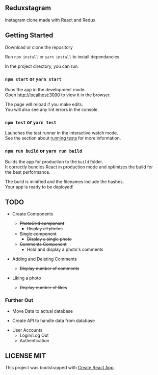 ## Reduxstagram

Instagram clone made with React and Redux.

## Getting Started

Download or clone the repository

Run `npm install` or `yarn install` to install dependancies


In the project directory, you can run:

### `npm start` or `yarn start`

Runs the app in the development mode.<br>
Open [http://localhost:3000](http://localhost:3000) to view it in the browser.

The page will reload if you make edits.<br>
You will also see any lint errors in the console.

### `npm test` or `yarn test`

Launches the test runner in the interactive watch mode.<br>
See the section about [running tests](#running-tests) for more information.

### `npm run build` or `yarn run build`

Builds the app for production to the `build` folder.<br>
It correctly bundles React in production mode and optimizes the build for the best performance.

The build is minified and the filenames include the hashes.<br>
Your app is ready to be deployed!

## TODO 

* Create Components
    - ~~PhotoGrid component~~ 
      - ~~Display all photos~~
    - ~~Single component~~ 
      - ~~Display a single photo~~
    - ~~Comments Component~~
      - Hold and display a photo's comments

* Adding and Deleting Comments
  - ~~Display number of comments~~

* Liking a photo
  - ~~Display number of likes~~

### Further Out

* Move Data to actual database
 - Create API to handle data from database

* User Accounts
   - Login/Log Out
   - Authentication

## LICENSE MIT

This project was bootstrapped with [Create React App](https://github.com/facebookincubator/create-react-app).